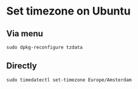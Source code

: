 # Set timezone on Ubuntu

## Via menu
```
sudo dpkg-reconfigure tzdata
```

## Directly
```
sudo timedatectl set-timezone Europe/Amsterdam
```